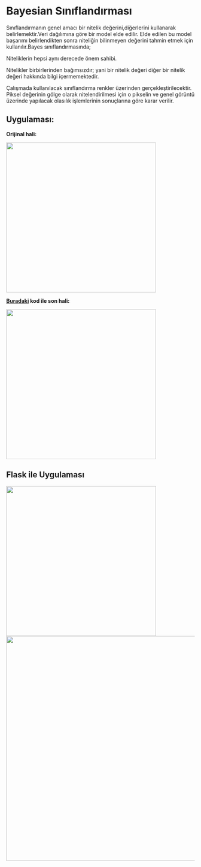 # Bayesian Sınıflandırması

Sınıflandırmanın genel amacı bir nitelik değerini,diğerlerini kullanarak belirlemektir.Veri dağılımına göre bir model elde edilir. Elde edilen bu model başarımı belirlendikten sonra niteliğin bilinmeyen değerini tahmin etmek için kullanılır.Bayes sınıflandırmasında;

Niteliklerin hepsi aynı derecede önem sahibi.

Nitelikler birbirlerinden bağımsızdır; yani bir nitelik değeri diğer bir nitelik değeri hakkında bilgi içermemektedir.

Çalışmada kullanılacak sınıflandırma renkler üzerinden gerçekleştirilecektir. Piksel değerinin gölge olarak nitelendirilmesi için o pikselin ve genel görüntü üzerinde yapılacak olasılık işlemlerinin sonuçlarına göre karar verilir. 

## Uygulaması:

**Orijinal hali:**

<img src="https://user-images.githubusercontent.com/59111328/136281835-a32c95c9-0034-4459-a1fc-9c0ac47982ed.jpg" width="400">

**[Buradaki](https://github.com/rumeysaustun/Flask-ile-Goruntu-Isleme/tree/main/06-%20Bayesian%20Sınıflandırması) kod ile son hali:**

<img src="https://user-images.githubusercontent.com/59111328/136281852-b7a8cf3d-4fe6-48cb-be76-15c72a4f08a9.jpg" width="400">

## Flask ile Uygulaması

<img src="https://user-images.githubusercontent.com/59111328/136282954-32df5172-3689-4dfd-bdcc-fdd35ba181d0.PNG" width="400">
<img src="https://user-images.githubusercontent.com/59111328/136283005-667a5122-7fdd-47c1-bc61-4ccc26e1ac8c.PNG" width="600">

